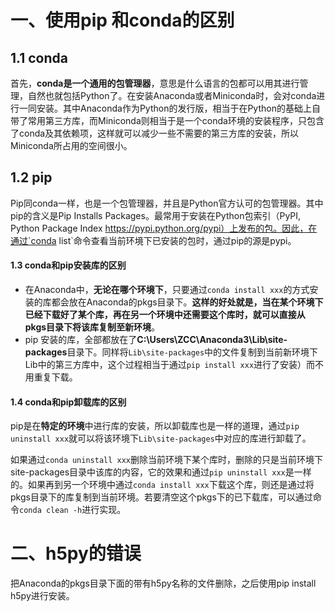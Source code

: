 # 一、使用pip 和conda的区别

## 1.1 conda

首先，**conda是一个通用的包管理器**，意思是什么语言的包都可以用其进行管理，自然也就包括Python了。在安装Anaconda或者Miniconda时，会对conda进行一同安装。其中Anaconda作为Python的发行版，相当于在Python的基础上自带了常用第三方库，而Miniconda则相当于是一个conda环境的安装程序，只包含了conda及其依赖项，这样就可以减少一些不需要的第三方库的安装，所以Miniconda所占用的空间很小。

## 1.2 pip

Pip同conda一样，也是一个包管理器，并且是Python官方认可的包管理器。其中pip的含义是Pip Installs Packages。最常用于安装在Python包索引（PyPI, Python Package Index https://pypi.python.org/pypi）上发布的包。因此，在通过`conda list`命令查看当前环境下已安装的包时，通过pip的源是pypi。

#### 1.3 conda和pip安装库的区别

- 在Anaconda中，**无论在哪个环境下**，只要通过`conda install xxx`的方式安装的库都会放在Anaconda的pkgs目录下。**这样的好处就是，当在某个环境下已经下载好了某个库，再在另一个环境中还需要这个库时，就可以直接从pkgs目录下将该库复制至新环境**。
- pip 安装的库，全部都放在了**C:\Users\ZCC\Anaconda3\Lib\site-packages**目录下。同样将`Lib\site-packages`中的文件复制到当前新环境下Lib中的第三方库中，这个过程相当于通过`pip install xxx`进行了安装）而不用重复下载。

#### 1.4 conda和pip卸载库的区别

pip是在**特定的环境**中进行库的安装，所以卸载库也是一样的道理，通过`pip uninstall xxx`就可以将该环境下`Lib\site-packages`中对应的库进行卸载了。

如果通过`conda uninstall xxx`删除当前环境下某个库时，删除的只是当前环境下site-packages目录中该库的内容，它的效果和通过`pip uninstall xxx`是一样的。如果再到另一个环境中通过`conda install xxx`下载这个库，则还是通过将pkgs目录下的库复制到当前环境。若要清空这个pkgs下的已下载库，可以通过命令`conda clean -h`进行实现。

# 二、h5py的错误

把Anaconda的pkgs目录下面的带有h5py名称的文件删除，之后使用pip install h5py进行安装。

